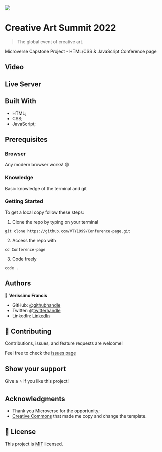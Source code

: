 ![](https://img.shields.io/badge/Microverse-blueviolet)

# Creative Art Summit 2022

> The global event of creative art.

Microverse Capstone Project - HTML/CSS & JavaScript Conference page


## Video


## Live Server


## Built With

- HTML;
- CSS;
- JavaScript;

## Prerequisites

### Browser

Any modern browser works! :smile:


### Knowledge

Basic knowledge of the terminal and git


### Getting Started

To get a local copy follow these steps:

1. Clone the repo by typing on your terminal

```
git clone https://github.com/VTY1999/Conference-page.git
```

2. Access the repo with

```
cd Conference-page
```

3. Code freely

```
code .
```


## Authors

👤 **Verissimo Francis**

- GitHub: [@githubhandle](https://github.com/VTY1999)
- Twitter: [@twitterhandle](https://twitter.com/verissimoty?s=09)
- LinkedIn: [LinkedIn](https://www.linkedin.com/in/francis-verissimo-b5b4521b1/)


## 🤝 Contributing

Contributions, issues, and feature requests are welcome!

Feel free to check the [issues page](https://github.com/VTY1999/Conference-page/issues)


## Show your support

Give a ⭐️ if you like this project!


## Acknowledgments

- Thank you Microverse for the opportunity;
- [Creative Commons](https://creativecommons.org/licenses/by-nc/4.0/) that made me copy and change the template.


## 📝 License

This project is [MIT](./MIT.md) licensed.